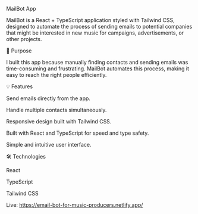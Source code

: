 MailBot App

MailBot is a React + TypeScript application styled with Tailwind CSS, designed to automate the process of sending emails to potential companies that might be interested in new music for campaigns, advertisements, or other projects.

🚀 Purpose

I built this app because manually finding contacts and sending emails was time-consuming and frustrating. MailBot automates this process, making it easy to reach the right people efficiently.

💡 Features

Send emails directly from the app.

Handle multiple contacts simultaneously.

Responsive design built with Tailwind CSS.

Built with React and TypeScript for speed and type safety.

Simple and intuitive user interface.

🛠️ Technologies

React

TypeScript

Tailwind CSS


Live: https://email-bot-for-music-producers.netlify.app/
